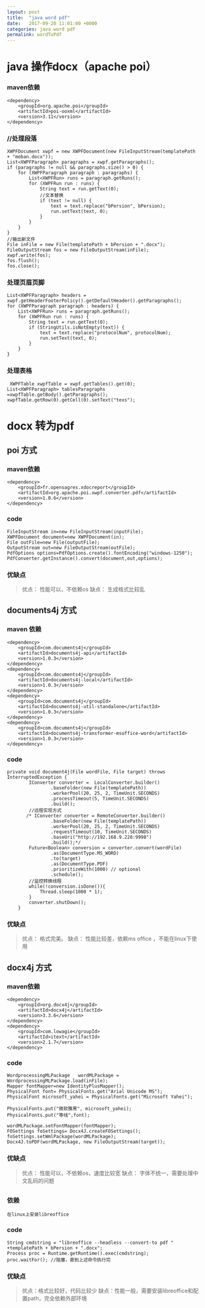 ```yaml
---
layout: post
title:  "java word pdf"
date:   2017-09-20 11:01:00 +0000
categories: java word pdf
permalink: wordToPdf
---
```



# java 操作docx（apache poi）
###  maven依赖 
    <dependency>
		<groupId>org.apache.poi</groupId>
		<artifactId>poi-ooxml</artifactId>
		<version>3.11</version>
	</dependency>

### //处理段落

```
XWPFDocument xwpf = new XWPFDocument(new FileInputStream(templatePath + "moban.docx"));
List<XWPFParagraph> paragraphs = xwpf.getParagraphs();
if (paragraphs != null && paragraphs.size() > 0) {
    for (XWPFParagraph paragraph : paragraphs) {
        List<XWPFRun> runs = paragraph.getRuns();
        for (XWPFRun run : runs) {
            String text = run.getText(0);
            //文本替换
            if (text != null) {
                text = text.replace("bPersion", bPersion);
                run.setText(text, 0);
            }
        }
    }
}
//输出新文件
File inFile = new File(templatePath + bPersion + ".docx");
FileOutputStream fos = new FileOutputStream(inFile);
xwpf.write(fos);
fos.flush();
fos.close();
```

### 处理页眉页脚

```
List<XWPFParagraph> headers = xwpf.getHeaderFooterPolicy().getDefaultHeader().getParagraphs();
for (XWPFParagraph paragraph : headers) {
    List<XWPFRun> runs = paragraph.getRuns();
    for (XWPFRun run : runs) {
        String text = run.getText(0);
        if (StringUtils.isNotEmpty(text)) {
            text = text.replace("protocolNum", protocolNum);
            run.setText(text, 0);
        }
    }
}
```
### 处理表格

```
 XWPFTable xwpfTable = xwpf.getTables().get(0);
List<XWPFParagraph> tablesParagraphs =xwpfTable.getBody().getParagraphs();
xwpfTable.getRow(0).getCell(0).setText("texs");
```

# docx 转为pdf
## poi 方式
###  maven依赖
    <dependency>
		<groupId>fr.opensagres.xdocreport</groupId>
		<artifactId>org.apache.poi.xwpf.converter.pdf</artifactId>
		<version>1.0.6</version>
	</dependency>
	
### code

```
FileInputStream in=new FileInputStream(inputFile);
XWPFDocument document=new XWPFDocument(in);
File outFile=new File(outputFile);
OutputStream out=new FileOutputStream(outFile);
PdfOptions options=PdfOptions.create().fontEncoding("windows-1250");
PdfConverter.getInstance().convert(document,out,options);
```
### 优缺点
> 优点： 性能可以，不依赖os
> 缺点： 生成格式比较乱

## documents4j 方式

### maven 依赖
    <dependency>
		<groupId>com.documents4j</groupId>
		<artifactId>documents4j-api</artifactId>
		<version>1.0.3</version>
	</dependency>
    <dependency>
		<groupId>com.documents4j</groupId>
		<artifactId>documents4j-local</artifactId>
		<version>1.0.3</version>
	</dependency>
	<dependency>
		<groupId>com.documents4j</groupId>
		<artifactId>documents4j-util-standalone</artifactId>
		<version>1.0.3</version>
	</dependency>
	<dependency>
		<groupId>com.documents4j</groupId>
		<artifactId>documents4j-transformer-msoffice-word</artifactId>
		<version>1.0.3</version>
	</dependency>
	
### code

```
private void document4j(File wordFile, File target) throws InterruptedException {
        IConverter converter =  LocalConverter.builder()
                .baseFolder(new File(templatePath))
                .workerPool(20, 25, 2, TimeUnit.SECONDS)
                .processTimeout(5, TimeUnit.SECONDS)
                .build();
        //远程实现方式            
       /* IConverter converter = RemoteConverter.builder()
                .baseFolder(new File(templatePath))
                .workerPool(20, 25, 2, TimeUnit.SECONDS)
                .requestTimeout(10, TimeUnit.SECONDS)
                .baseUri("http://192.168.9.228:9998")
                .build();*/
        Future<Boolean> conversion = converter.convert(wordFile)
                .as(DocumentType.MS_WORD)
                .to(target)
                .as(DocumentType.PDF)
                .prioritizeWith(1000) // optional
                .schedule();
        //监控转换线程
        while(!conversion.isDone()){
            Thread.sleep(1000 * 1);
        }
        converter.shutDown();
    }
```
### 优缺点
> 优点： 格式完美。
> 缺点： 性能比较差，依赖ms office ，不能在linux下使用

## docx4j 方式
### maven依赖
    <dependency>
		<groupId>org.docx4j</groupId>
		<artifactId>docx4j</artifactId>
		<version>3.3.6</version>
	</dependency>
	<dependency>
		<groupId>com.lowagie</groupId>
		<artifactId>itext</artifactId>
		<version>2.1.7</version>
	</dependency>

### code

```
WordprocessingMLPackage   wordMLPackage = WordprocessingMLPackage.load(inFile);
Mapper fontMapper=new IdentityPlusMapper();
PhysicalFont font= PhysicalFonts.get("Arial Unicode MS");
PhysicalFont microsoft_yahei = PhysicalFonts.get("Microsoft Yahei");

PhysicalFonts.put("微软雅黑", microsoft_yahei);
PhysicalFonts.put("等线",font);

wordMLPackage.setFontMapper(fontMapper);
FOSettings foSettings= Docx4J.createFOSettings();
foSettings.setWmlPackage(wordMLPackage);
Docx4J.toPDF(wordMLPackage, new FileOutputStream(target));
```
### 优缺点
> 优点： 性能可以，不依赖os，速度比较宽
> 缺点： 字体不统一，需要处理中文乱码的问题

## 

### 依赖
    在linux上安装libreoffice
### code

```
String cmdstring = "libreoffice --headless --convert-to pdf "  +templatePath + bPersion + ".docx";
Process proc = Runtime.getRuntime().exec(cmdstring);
proc.waitFor(); //阻塞，直到上述命令执行完
```
### 优缺点
> 优点：格式比较好，代码比较少
> 缺点：性能一般，需要安装libreoffice和配置path，完全依赖外部环境


